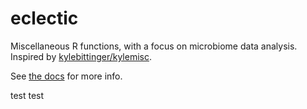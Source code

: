 # eclectic

Miscellaneous R functions, with a focus on microbiome data analysis. Inspired by [kylebittinger/kylemisc](https://github.com/kylebittinger/kylemisc).

See [the docs](http://eclarke.github.io/eclectic) for more info.

test test
